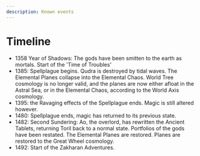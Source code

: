 ```yaml
---
description: Known events
---
```


# Timeline

* 1358 Year of Shadows: The gods have been smitten to the earth as mortals. Start of the 'Time of Troubles'
* 1385: Spellplague begins. Qudra is destroyed by tidal waves. The Elemental Planes collapse into the Elemental Chaos. World Tree cosmology is no longer valid, and the planes are now either afloat in the Astral Sea, or in the Elemental Chaos, according to the World Axis cosmology.
* 1395: the Ravaging effects of the Spellplague ends. Magic is still altered however.
* 1480: Spellplague ends, magic has returned to its previous state. 
* 1482: Second Sundering: Ao, the overlord, has rewritten the Ancient Tablets, returning Toril back to a normal state. Portfolios of the gods have been restated. The Elemental Planes are restored. Planes are restored to the Great Wheel cosmology.
* 1492: Start of the Zakharan Adventures.





